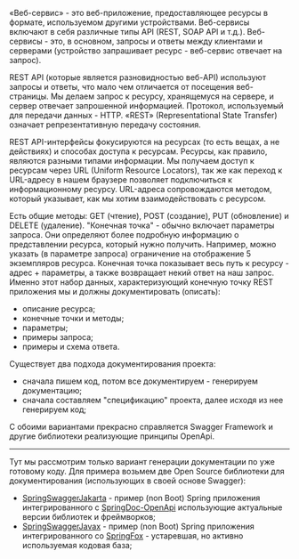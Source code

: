 «Веб-сервис» - это веб-приложение, предоставляющее ресурсы в формате, используемом другими устройствами. Веб-сервисы 
включают в себя различные типы API (REST, SOAP API и т.д.). Веб-сервисы - это, в основном, запросы и ответы между 
клиентами и серверами (устройство запрашивает ресурс - веб-сервис отвечает на запрос).

REST API (которые является разновидностью веб-API) используют запросы и ответы, что мало чем отличается от посещения 
веб-страницы. Мы делаем запрос к ресурсу, хранящемуся на сервере, и сервер отвечает запрошенной информацией. Протокол, 
используемый для передачи данных - HTTP. «REST» (Representational State Transfer) означает репрезентативную передачу 
состояния.

REST API-интерфейсы фокусируются на ресурсах (то есть вещах, а не действиях) и способах доступа к ресурсам. Ресурсы, 
как правило, являются разными типами информации. Мы получаем доступ к ресурсам через URL (Uniform Resource Locators), 
так же как переход к URL-адресу в нашем браузере позволяет подключиться к информационному ресурсу. URL-адреса 
сопровождаются методом, который указывает, как мы хотим взаимодействовать с ресурсом.

Есть общие методы: GET (чтение), POST (создание), PUT (обновление) и DELETE (удаление). "Конечная точка" - обычно включает 
параметры запроса. Они определяют более подробную информацию о представлении ресурса, который нужно получить. Например, 
можно указать (в параметре запроса) ограничение на отображение 5 экземпляров ресурса. Конечная точка показывает весь 
путь к ресурсу - адрес + параметры, а также возвращает некий ответ на наш запрос. Именно этот набор данных, характеризующий 
конечную точку REST приложения мы и должны документировать (описать): 
- описание ресурса;
- конечные точки и методы;
- параметры;
- примеры запроса;
- примеры и схема ответа.

Существует два подхода документирования проекта:
- сначала пишем код, потом все документируем - генерируем документацию;
- сначала составляем "спецификацию" проекта, далее исходя из нее генерируем код; 

С обоими вариантами прекрасно справляется Swagger Framework и другие библиотеки реализующие принципы OpenApi. 
________________________________________________________________________________________________________________________
Тут мы рассмотрим только вариант генерации документации по уже готовому коду. Для примера возьмем две Open Source библиотеки 
для документирования (использующих в своей основе Swagger):
- [SpringSwaggerJakarta](https://github.com/JcoderPaul/Evolution_app_development/tree/SpringAndSwagger/SpringAndSwagger/SpringSwaggerJakarta) - пример (non Boot) Spring приложения интегрированного с [SpringDoc-OpenApi](https://springdoc.org/) использующие актуальные версии библиотек и фреймворков;
- [SpringSwaggerJavax](https://github.com/JcoderPaul/Evolution_app_development/tree/SpringAndSwagger/SpringAndSwagger/SpringSwaggerJavax) - пример (non Boot) Spring приложения интегрированного со [SpringFox](https://springfox.github.io/springfox/docs/current/) - устаревшая, но активно используемая кодовая база;